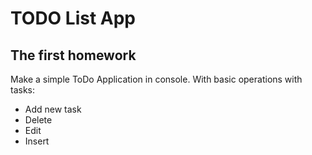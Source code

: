 <h1>TODO List App</h1>
<h2>The first homework</h2>
<p>Make a simple ToDo Application in console. With basic operations with tasks:
<ul><li>Add new task</li>
<li>Delete</li>
<li>Edit</li>
<li>Insert</li>
</ul>
